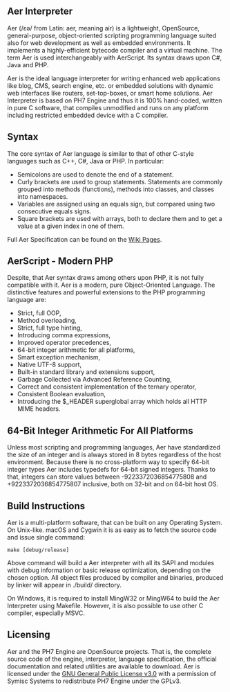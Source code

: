 ## Aer Interpreter
Aer (/ɛə/ from Latin: aer, meaning air) is a lightweight, OpenSource, general-purpose, object-oriented scripting  programming
language suited also for web development as well as embedded environments. It implements a highly-efficient bytecode compiler
and a virtual machine. The term Aer is used interchangeably with AerScript. Its syntax draws upon C#, Java and PHP.

Aer is the ideal language interpreter for writing enhanced web applications like blog, CMS, search engine, etc. or
embedded solutions with dynamic web interfaces like routers, set-top-boxes, or smart home solutions. Aer Interpreter
is based on PH7 Engine and thus it is 100% hand-coded, written in pure C software, that compiles unmodified and runs
on any platform including restricted embedded device with a C compiler.


## Syntax
The core syntax of Aer language is similar to that of other C-style languages such as C++, C#, Java or PHP. In particular:
 * Semicolons are used to denote the end of a statement.
 * Curly brackets are used to group statements. Statements are commonly grouped into methods (functions), methods into
   classes, and classes into namespaces.
 * Variables are assigned using an equals sign, but compared using two consecutive equals signs.
 * Square brackets are used with arrays, both to declare them and to get a value at a given index in one of them.

Full Aer Specification can be found on the [Wiki Pages](https://git.codingworkshop.eu.org/AerScript/aer/wiki/Aer-v1.0-Specification).


## AerScript - Modern PHP
Despite, that Aer syntax draws among others upon PHP, it is not fully compatible with it. Aer is a modern, pure Object-Oriented
Language. The distinctive features and powerful extensions to the PHP programming language are:
 * Strict, full OOP,
 * Method overloading,
 * Strict, full type hinting,
 * Introducing comma expressions,
 * Improved operator precedences,
 * 64-bit integer arithmetic for all platforms,
 * Smart exception mechanism,
 * Native UTF-8 support,
 * Built-in standard library and extensions support,
 * Garbage Collected via Advanced Reference Counting,
 * Correct and consistent implementation of the ternary operator,
 * Consistent Boolean evaluation,
 * Introducing the $_HEADER superglobal array which holds all HTTP MIME headers.


## 64-Bit Integer Arithmetic For All Platforms
Unless most scripting and programming languages, Aer have standardized the size of an integer and is always stored in 8 bytes
regardless of the host environment. Because there is no cross-platform way to specify 64-bit integer types Aer includes typedefs
for 64-bit signed integers. Thanks to that, integers can store values between -9223372036854775808 and +9223372036854775807
inclusive, both on 32-bit and on 64-bit host OS.


## Build Instructions
Aer is a multi-platform software, that can be built on any Operating System. On Unix-like. macOS and Cygwin it is as
easy as to fetch the source code and issue single command:

    make [debug/release]

Above command will build a Aer interpreter with all its SAPI and modules with debug information or basic release optimization,
depending on the chosen option. All object files produced by compiler and binaries, produced by linker will appear in ./build/
directory.

On Windows, it is required to install MingW32 or MingW64 to build the Aer Interpreter using Makefile. However, it is also possible
to use other C compiler, especially MSVC.


## Licensing
Aer and the PH7 Engine are OpenSource projects. That is, the complete source code of the engine, interpreter, language
specification, the official documentation and related utilities are available to download. Aer is licensed under the
[GNU General Public License v3.0](https://www.gnu.org/licenses/gpl-3.0-standalone.html) with a permission of Symisc Systems
to redistribute PH7 Engine under the GPLv3.

